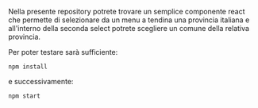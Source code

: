 Nella presente repository potrete trovare un semplice componente react che permette di selezionare da un menu a tendina una provincia italiana e all'interno della seconda select potrete scegliere un comune della relativa provincia.

Per poter testare sarà sufficiente:

```
npm install
```

e successivamente:

```
npm start
```
